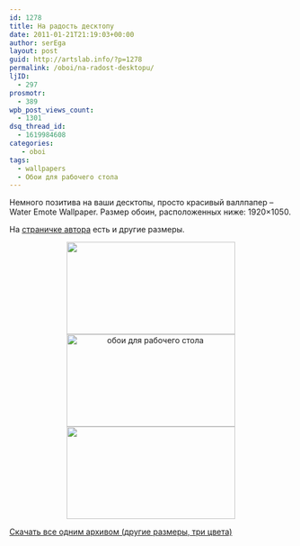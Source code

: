 ```yaml
---
id: 1278
title: На радость десктопу
date: 2011-01-21T21:19:03+00:00
author: serEga
layout: post
guid: http://artslab.info/?p=1278
permalink: /oboi/na-radost-desktopu/
ljID:
  - 297
prosmotr:
  - 389
wpb_post_views_count:
  - 1301
dsq_thread_id:
  - 1619984608
categories:
   - oboi
tags:
  - wallpapers
  - Обои для рабочего стола
---
```

Немного позитива на ваши десктопы, просто красивый валлпапер &#8211; Water Emote Wallpaper. Размер обоин, расположенных ниже: 1920&#215;1050.

На [страничке автора](http://mixedmilkchocolate.deviantart.com/art/Water-emote-wallpaper-185787483) есть и другие размеры.

<center>
  <a href="{{site.img_cdn}}/16.102.jpg"><img src="{{site.img_cdn}}/16.102-300x164.jpg" alt="" title="16.10" width="300" height="164" class="alignnone size-medium wp-image-1281" /></a><br /> <a href="{{site.img_cdn}}/16.101.jpg"><img src="{{site.img_cdn}}/16.101-300x164.jpg" alt="обои для рабочего стола" title="16.10" width="300" height="164" class="alignnone size-medium wp-image-1280" srcset="{{site.img_cdn}}/16.101-300x164.jpg 300w, {{site.img_cdn}}/16.101-1024x560.jpg 1024w" sizes="(max-width: 300px) 100vw, 300px" /></a><br /> <a href="{{site.img_cdn}}/16.10.jpg"><img src="{{site.img_cdn}}/16.10-300x164.jpg" alt="" title="16.10" width="300" height="164" class="alignnone size-medium wp-image-1279" srcset="{{site.img_cdn}}/16.10-300x164.jpg 300w, {{site.img_cdn}}/16.10-1024x560.jpg 1024w" sizes="(max-width: 300px) 100vw, 300px" /></a>
</center>

[Скачать все одним архивом (другие размеры, три цвета)](http://mixedmilkchocolate.deviantart.com/art/Water-emote-wallpaper-185787483)